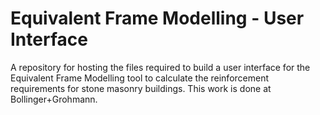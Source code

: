 # Equivalent Frame Modelling - User Interface 
A repository for hosting the files required to build a user interface for the Equivalent Frame Modelling tool to calculate the reinforcement requirements for stone masonry buildings. This work is done at Bollinger+Grohmann. 
